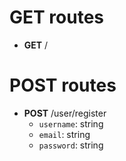 # GET routes
* **GET** /

# POST routes
* **POST** /user/register
	- `username`: string
	- `email`: string
	- `password`: string

